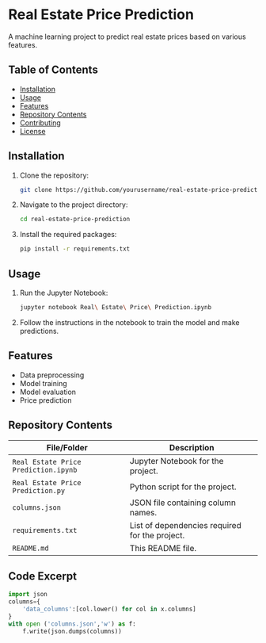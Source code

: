 # Real Estate Price Prediction

A machine learning project to predict real estate prices based on various features.

## Table of Contents

- [Installation](#installation)
- [Usage](#usage)
- [Features](#features)
- [Repository Contents](#repository-contents)
- [Contributing](#contributing)
- [License](#license)

## Installation

1. Clone the repository:
    ```sh
    git clone https://github.com/yourusername/real-estate-price-prediction.git
    ```
2. Navigate to the project directory:
    ```sh
    cd real-estate-price-prediction
    ```
3. Install the required packages:
    ```sh
    pip install -r requirements.txt
    ```

## Usage

1. Run the Jupyter Notebook:
    ```sh
    jupyter notebook Real\ Estate\ Price\ Prediction.ipynb
    ```
2. Follow the instructions in the notebook to train the model and make predictions.

## Features

- Data preprocessing
- Model training
- Model evaluation
- Price prediction

## Repository Contents

| File/Folder                  | Description                                      |
|------------------------------|--------------------------------------------------|
| `Real Estate Price Prediction.ipynb` | Jupyter Notebook for the project.               |
| `Real Estate Price Prediction.py`   | Python script for the project.                  |
| `columns.json`               | JSON file containing column names.               |
| `requirements.txt`           | List of dependencies required for the project.   |
| `README.md`                  | This README file.                                |

## Code Excerpt

```python
import json
columns={
    'data_columns':[col.lower() for col in x.columns]
}
with open ('columns.json','w') as f:
    f.write(json.dumps(columns))
